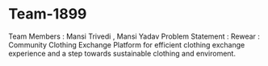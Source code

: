 # Team-1899
Team Members : Mansi Trivedi , Mansi Yadav 
Problem Statement : Rewear : Community Clothing Exchange Platform for efficient clothing exchange experience and a step towards sustainable clothing and enviroment.
